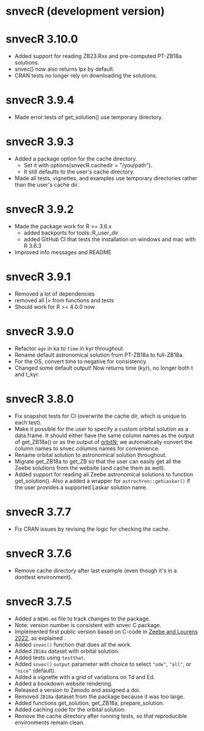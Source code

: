 # snvecR (development version)

# snvecR 3.10.0
* Added support for reading ZB23.Rxx and pre-computed PT-ZB18a solutions.
* snvec() now also returns lpx by default.
* CRAN tests no longer rely on downloading the solutions.

# snvecR 3.9.4
* Made error tests of get_solution() use temporary directory.

# snvecR 3.9.3
* Added a package option for the cache directory.
  * Set it with options(snvecR.cachedir = "/you/path").
  * It still defaults to the user's cache directory.
* Made all tests, vignettes, and examples use temporary directories rather than the user's cache dir.

# snvecR 3.9.2
* Made the package work for R >= 3.6.x
  * added backports for tools::R_user_dir
  * added GitHub CI that tests the installation on windows and mac with R 3.6.3
* Improved info messages and README

# snvecR 3.9.1
* Removed a lot of dependencies
* removed all |> from functions and tests
* Should work for R >= 4.0.0 now

# snvecR 3.9.0
* Refactor `age` in ka to `time` in kyr throughout.
* Rename default astronomical solution from PT-ZB18a to full-ZB18a.
* For the OS, convert time to negative for consistency.
* Changed some default output! Now returns time (kyr), no longer both t and t_kyr.

# snvecR 3.8.0
* Fix snapshot tests for CI (overwrite the cache dir, which is unique to each test).
* Make it possible for the user to specify a custom orbital solution as a
  data.frame. It should either have the same column names as the output of
  get_ZB18a() or as the output of [orbitN](https://github.com/rezeebe/orbitN);
  we automatically convert the column names to snvec columns names for
  convenience.
* Rename orbital solution to astronomical solution throughout.
* Migrate get_ZB18a to get_ZB so that the user can easily get all the Zeebe
  solutions from the website (and cache them as well).
* Added support for reading all Zeebe astronomical solutions to function
  get_solution(). Also a added a wrapper for `astrochron::getLaskar()` if the
  user provides a supported Laskar solution name.

# snvecR 3.7.7
* Fix CRAN issues by revising the logic for checking the cache.

# snvecR 3.7.6
* Remove cache directory after last example (even though it's in a donttest environment).

# snvecR 3.7.5
* Added a `NEWS.md` file to track changes to the package.
* Note: version number is consistent with snvec C package.
* Implemented first public version based on C-code in [Zeebe and Lourens
  2022](https://doi.org/10.1029/2021PA004349), as explained .
* Added `snvec()` function that does all the work.
* Added `ZB18a` dataset with orbital solution.
* Added tests using `testthat`.
* Added `snvec()` `output` parameter with choice to select `"ode"`, `"all"`, or `"nice"` (default).
* Added a vignette with a grid of variations on Td and Ed.
* Added a bookdown website rendering.
* Released a version to Zenodo and assigned a doi.
* Removed `ZB18a` dataset from the package because it was too large.
* Added functions get_solution, get_ZB18a, prepare_solution.
* Added caching code for the orbital solution.
* Remove the cache directory after running tests, so that reproducible environments remain clean.
